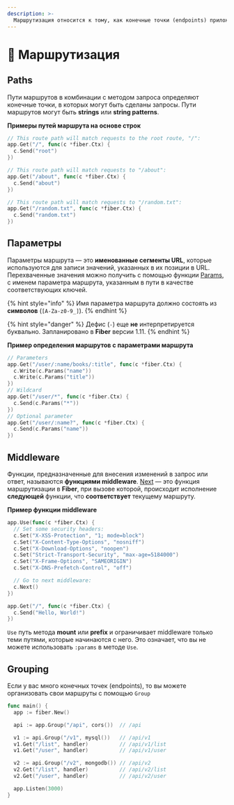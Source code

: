 ```yaml
---
description: >-
  Маршрутизация относится к тому, как конечные точки (endpoints) приложения отвечают на запросы клиентов.
---
```


# 🔌 Маршрутизация

## Paths

Пути маршрутов в комбинации с методом запроса определяют конечные точки, в которых могут быть сделаны запросы. Пути маршрутов могут быть **strings** или **string patterns**.

**Примеры путей маршрута на основе строк**

```go
// This route path will match requests to the root route, "/":
app.Get("/", func(c *fiber.Ctx) {
  c.Send("root")
})

// This route path will match requests to "/about":
app.Get("/about", func(c *fiber.Ctx) {
  c.Send("about")
})

// This route path will match requests to "/random.txt":
app.Get("/random.txt", func(c *fiber.Ctx) {
  c.Send("random.txt")
})
```

## Параметры

Параметры маршрута — это **именованные сегменты URL**, которые используются для записи значений, указанных в их позиции в URL. Перехваченные значения можно получить с помощью функции [Params](https://fiber.wiki/context#params), с именем параметра маршрута, указанным в пути в качестве соответствующих ключей.

{% hint style="info" %}
Имя параметра маршрута должно состоять из **символов** \(`[A-Za-z0-9_]`\).
{% endhint %}

{% hint style="danger" %}
Дефис \(`-`\) еще **не** интерпретируется буквально. Запланировано в **Fiber** версии 1.11.
{% endhint %}

**Пример определения маршрутов с параметрами маршрута**

```go
// Parameters
app.Get("/user/:name/books/:title", func(c *fiber.Ctx) {
  c.Write(c.Params("name"))
  c.Write(c.Params("title"))
})
// Wildcard
app.Get("/user/*", func(c *fiber.Ctx) {
  c.Send(c.Params("*"))
})
// Optional parameter
app.Get("/user/:name?", func(c *fiber.Ctx) {
  c.Send(c.Params("name"))
})
```

## Middleware

Функции, предназначенные для внесения изменений в запрос или ответ, называются **функциями middleware**. [Next](https://github.com/gofiber/docs/tree/34729974f7d6c1d8363076e7e88cd71edc34a2ac/context/README.md#next) — это функция маршрутизации в **Fiber**, при вызове которой, происходит исполнение **следующей** функции, что **соответствует** текущему маршруту.

**Пример функции middleware**

```go
app.Use(func(c *fiber.Ctx) {
  // Set some security headers:
  c.Set("X-XSS-Protection", "1; mode=block")
  c.Set("X-Content-Type-Options", "nosniff")
  c.Set("X-Download-Options", "noopen")
  c.Set("Strict-Transport-Security", "max-age=5184000")
  c.Set("X-Frame-Options", "SAMEORIGIN")
  c.Set("X-DNS-Prefetch-Control", "off")

  // Go to next middleware:
  c.Next()
})

app.Get("/", func(c *fiber.Ctx) {
  c.Send("Hello, World!")
})
```

`Use` путь метода **mount** или **prefix** и ограничивает middleware только теми путями, которые начинаются с него. Это означает, что вы не можете использовать `:params` в методе `Use`.

## Grouping

Если у вас много конечных точек (endpoints), то вы можете организовать свои маршруты с помощью `Group`

```go
func main() {
  app := fiber.New()

  api := app.Group("/api", cors())  // /api

  v1 := api.Group("/v1", mysql())   // /api/v1
  v1.Get("/list", handler)          // /api/v1/list
  v1.Get("/user", handler)          // /api/v1/user

  v2 := api.Group("/v2", mongodb()) // /api/v2
  v2.Get("/list", handler)          // /api/v2/list
  v2.Get("/user", handler)          // /api/v2/user

  app.Listen(3000)
}
```

